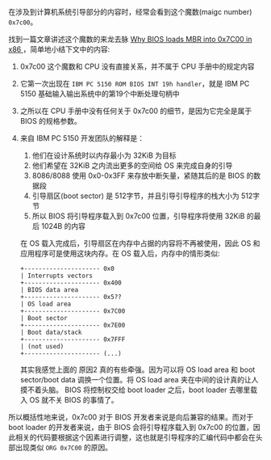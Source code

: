 在涉及到计算机系统引导部分的内容时，经常会看到这个魔数(maigc number) `0x7c00`。

找到一篇文章讲述这个魔数的来龙去脉 [Why BIOS loads MBR into 0x7C00 in x86 ](https://www.glamenv-septzen.net/en/view/6)，简单地小结下文中的内容:

1. 0x7c00 这个魔数和 CPU 没有直接关系，并不属于 CPU 手册中的规定内容
2. 它第一次出现在 `IBM PC 5150 ROM BIOS INT 19h handler`，就是 IBM PC 5150 基础输入输出系统中的第19个中断处理句柄中
3. 之所以在 CPU 手册中没有任何关于 0x7c00 的细节，是因为它完全是属于 BIOS 的规格参数。
4. 来自 IBM PC 5150 开发团队的解释是：
   
   1. 他们在设计系统时以内存最小为 32KiB 为目标
   2. 他们希望在 32KiB 之内流出更多的空间给 OS 来完成自身的引导
   3. 8086/8088 使用 0x0-0x3FF 来存放中断矢量，紧随其后的是 BIOS 的数据段
   4. 引导扇区(boot sector) 是 512字节，并且引导引导程序的栈大小为 512字节
   5. 所以 BIOS 将引导程序载入到 0x7c00 位置，引导程序将使用 32KiB 的最后 1024B 的内容
      
    在 OS 载入完成后，引导扇区在内存中占据的内容将不再被使用，因此 OS 和应用程序可是使用这块内存。在 OS 载入后，内存中的情形类似:

    ```
    +--------------------- 0x0
    | Interrupts vectors
    +--------------------- 0x400
    | BIOS data area
    +--------------------- 0x5??
    | OS load area
    +--------------------- 0x7C00
    | Boot sector
    +--------------------- 0x7E00
    | Boot data/stack
    +--------------------- 0x7FFF
    | (not used)
    +--------------------- (...)
    ```

    其实我感觉上面的 原因2 真的有些牵强。因为可以将 OS load area 和 boot sector/boot data 调换一个位置。将 OS load area 夹在中间的设计真的让人摸不着头脑。 BIOS 将控制权交给 boot loader 之后，boot loader 去哪里载入 OS 就不关 BIOS 的事情了。

所以概括性地来说，0x7c00 对于 BIOS 开发者来说是向后兼容的结果。而对于 boot loader 的开发者来说，由于 BIOS 会将引导程序载入到 0x7c00 的位置，因此相关的代码要根据这个因素进行调整，这也就是引导程序的汇编代码中都会在头部出现类似 `ORG 0x7C00` 的原因。